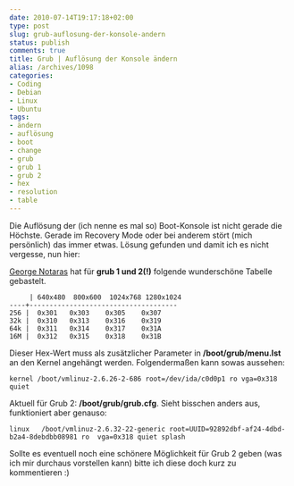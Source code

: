 ```yaml
---
date: 2010-07-14T19:17:18+02:00
type: post
slug: grub-auflosung-der-konsole-andern
status: publish
comments: true
title: Grub | Auflösung der Konsole ändern
alias: /archives/1098
categories:
- Coding
- Debian
- Linux
- Ubuntu
tags:
- ändern
- auflösung
- boot
- change
- grub
- grub 1
- grub 2
- hex
- resolution
- table
---
```


Die Auflösung der (ich nenne es mal so) Boot-Konsole ist nicht gerade die Höchste. Gerade im Recovery Mode oder bei anderem stört (mich persönlich) das immer etwas.
Lösung gefunden und damit ich es nicht vergesse, nun hier:

[George Notaras](http://www.g-loaded.eu/2005/09/30/change-the-console-resolution/) hat für **grub 1 und 2(!)** folgende wunderschöne Tabelle gebastelt.


         | 640x480  800x600  1024x768 1280x1024
    ----+-------------------------------------
    256 |  0x301   0x303    0x305    0x307
    32k |  0x310   0x313    0x316    0x319
    64k |  0x311   0x314    0x317    0x31A
    16M |  0x312   0x315    0x318    0x31B


Dieser Hex-Wert muss als zusätzlicher Parameter in **/boot/grub/menu.lst** an den Kernel angehängt werden. Folgendermaßen kann sowas aussehen:
```
kernel /boot/vmlinuz-2.6.26-2-686 root=/dev/ida/c0d0p1 ro vga=0x318 quiet
```


Aktuell für Grub 2: **/boot/grub/grub.cfg**. Sieht bisschen anders aus, funktioniert aber genauso:
```
linux   /boot/vmlinuz-2.6.32-22-generic root=UUID=92892dbf-af24-4dbd-b2a4-8debdbb08981 ro  vga=0x318 quiet splash
```


Sollte es eventuell noch eine schönere Möglichkeit für Grub 2 geben (was ich mir durchaus vorstellen kann) bitte ich diese doch kurz zu kommentieren :)
